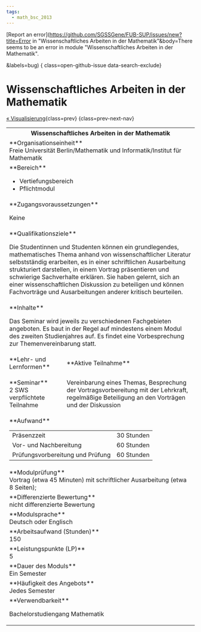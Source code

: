 ```yaml
---
tags:
  - math_bsc_2013
---
```

[Report an error](https://github.com/SGSSGene/FUB-SUP/issues/new?title=Error in "Wissenschaftliches Arbeiten in der Mathematik"&body=There seems to be an error in module "Wissenschaftliches Arbeiten in der Mathematik".

<Describe here a slightly more detailed description of what is wrong>&labels=bug)
{ class=open-github-issue data-search-exclude}

# Wissenschaftliches Arbeiten in der Mathematik

[« Visualisierung](Visualisierung.md){class=prev}
{class=prev-next-nav}

<table markdown id="moduledesc">
<tr markdown class="moduledesc_head"><th colspan="2">Wissenschaftliches Arbeiten in der Mathematik </th></tr>
<tr markdown><td colspan="2">**Organisationseinheit**   <br>Freie Universität Berlin/Mathematik und Informatik/Institut für Mathematik</td></tr>

<tr markdown><td colspan="2">**Bereich**<br>


- Vertiefungsbereich
- Pflichtmodul

</td></tr>

<tr markdown><td colspan="2">**Zugangsvoraussetzungen** <br>

Keine


</td></tr>
<tr markdown><td colspan="2">**Qualifikationsziele**    <br>

Die Studentinnen und Studenten können ein grundlegendes, mathematisches
Thema anhand von wissenschaftlicher Literatur selbstständig erarbeiten, es
in einer schriftlichen Ausarbeitung strukturiert darstellen, in einem
Vortrag präsentieren und schwierige Sachverhalte erklären. Sie haben
gelernt, sich an einer wissenschaftlichen Diskussion zu beteiligen und
können Fachvorträge und Ausarbeitungen anderer kritisch beurteilen.


</td></tr>
<tr markdown><td colspan="2">**Inhalte**                <br>

Das Seminar wird jeweils zu verschiedenen Fachgebieten angeboten. Es baut in
der Regel auf mindestens einem Modul des zweiten Studienjahres auf. Es
findet eine Vorbesprechung zur Themenvereinbarung statt.


</td></tr>

<tr markdown><td>**Lehr- und Lernformen**</td><td>**Aktive Teilnahme**</td></tr>
<tr markdown><td> **Seminar** <br>2 SWS <br> verpflichtete Teilnahme</td><td>

Vereinbarung eines Themas, Besprechung der Vortragsvorbereitung mit der Lehrkraft, regelmäßige Beteiligung an den Vorträgen und der Diskussion
</td></tr>
<tr markdown><td colspan="2">**Aufwand**                <br>
<table class="aufwand_table">
<tr><td>Präsenzzeit</td><td>30 Stunden</td></tr>
<tr><td>Vor- und Nachbereitung</td><td>60 Stunden</td></tr>
<tr><td>Prüfungsvorbereitung und Prüfung</td><td>60 Stunden</td></tr>
</table>

</td></tr>
<tr markdown><td colspan="2">**Modulprüfung**             <br>Vortrag (etwa 45 Minuten) mit schriftlicher Ausarbeitung (etwa 8 Seiten);


</td></tr>
<tr markdown><td colspan="2">**Differenzierte Bewertung** <br>nicht differenzierte Bewertung

</td></tr>
<tr markdown><td colspan="2">**Modulsprache**             <br>Deutsch oder Englisch</td></tr>
<tr markdown><td colspan="2">**Arbeitsaufwand (Stunden)** <br>150</td></tr>
<tr markdown><td colspan="2">**Leistungspunkte (LP)**     <br>5</td></tr>
<tr markdown><td colspan="2">**Dauer des Moduls**         <br>Ein Semester</td></tr>
<tr markdown><td colspan="2">**Häufigkeit des Angebots**  <br>Jedes Semester</td></tr>
<tr markdown><td colspan="2">**Verwendbarkeit**           <br>

Bachelorstudiengang Mathematik


</td></tr>

</table>
